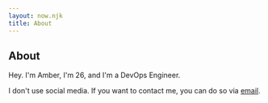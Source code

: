 ```yaml
---
layout: now.njk
title: About
---
```


## About

Hey. I'm Amber, I'm 26, and I'm a DevOps Engineer.

I don't use social media. If you want to contact me, you can do so via [email][1].

[1]: mailto:hello@amber.vision
